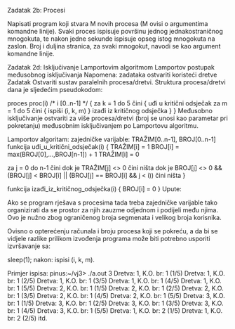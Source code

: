 Zadatak 2b: Procesi

Napisati program koji stvara M novih procesa (M ovisi o argumentima komandne linije). Svaki proces ispisuje površinu jednog jednakostraničnog mnogokuta, te nakon jedne sekunde ispisuje opseg istog mnogokuta na zaslon. Broj i duljina stranica, za svaki mnogokut, navodi se kao argument komandne linije.

Zadatak 2d: Isključivanje Lamportovim algoritmom
Lamportov postupak međusobnog isključivanja
Napomena: zadataka ostvariti koristeći dretve
Zadatak
Ostvariti sustav paralelnih procesa/dretvi. Struktura procesa/dretvi dana je sljedećim pseudokodom:

proces proc(i)          /* i  [0..n-1] */
{
   za k = 1 do 5 čini {
      uđi u kritični odsječak
      za m = 1 do 5 čini {
          ispiši (i, k, m)
      }
      izađi iz kritičnog odsječka
   }
}
Međusobno isključivanje ostvariti za više procesa/dretvi (broj se unosi kao parametar pri pokretanju) međusobnim isključivanjem po Lamportovu algoritmu.

Lamportov algoritam:
zajedničke varijable: TRAŽIM[0..n-1], BROJ[0..n-1]
funkcija uđi_u_kritični_odsječak(i)
{
   TRAŽIM[i] = 1
   BROJ[i] = max(BROJ[0],...,BROJ[n-1]) + 1
   TRAŽIM[i] = 0

   za j = 0 do n-1 čini
      dok je TRAŽIM[j] <> 0 čini
         ništa
      dok je BROJ[j] <> 0 && (BROJ[j] < BROJ[i] || (BROJ[j] == BROJ[i] && j < i)) čini
         ništa
}
 
funkcija izađi_iz_kritičnog_odsječka(i)
{
   BROJ[i] = 0
}
Upute:

Ako se program rješava s procesima tada treba zajedničke varijable tako organizirati da se prostor za njih zauzme odjednom i podijeli među njima. Ovo je nužno zbog ograničenog broja segmenata i velikog broja korisnika.

Ovisno o opterećenju računala i broju procesa koji se pokreću, a da bi se vidjele razlike prilikom izvođenja programa može biti potrebno usporiti izvršavanje sa:

sleep(1);
nakon: ispisi (i, k, m).

Primjer ispisa:
pinus:~/vj3> ./a.out 3
Dretva: 1, K.O. br: 1 (1/5)
Dretva: 1, K.O. br: 1 (2/5)
Dretva: 1, K.O. br: 1 (3/5)
Dretva: 1, K.O. br: 1 (4/5)
Dretva: 1, K.O. br: 1 (5/5)
Dretva: 2, K.O. br: 1 (1/5)
Dretva: 2, K.O. br: 1 (2/5)
Dretva: 2, K.O. br: 1 (3/5)
Dretva: 2, K.O. br: 1 (4/5)
Dretva: 2, K.O. br: 1 (5/5)
Dretva: 3, K.O. br: 1 (1/5)
Dretva: 3, K.O. br: 1 (2/5)
Dretva: 3, K.O. br: 1 (3/5)
Dretva: 3, K.O. br: 1 (4/5)
Dretva: 3, K.O. br: 1 (5/5)
Dretva: 1, K.O. br: 2 (1/5)
Dretva: 1, K.O. br: 2 (2/5)
itd.

